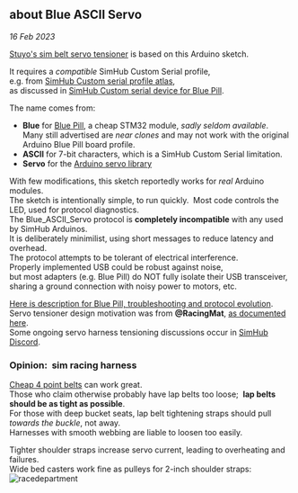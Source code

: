 ## about Blue ASCII Servo
*16 Feb 2023*

[Stuyo's sim belt servo tensioner](https://diy-sim.com/guides/how-tos/servo-belt-tensioner-diy) is based on this Arduino sketch.  

It requires a *compatible* SimHub Custom Serial profile,  
e.g. from [SimHub Custom serial profile atlas](https://blekenbleu.github.io/Arduino/shsds.htm),  
as discussed in [SimHub Custom serial device for Blue Pill](https://blekenbleu.github.io/Arduino/SimHubCustomSerial).  

The name comes from:
- **Blue** for [Blue Pill](https://stm32-base.org/boards/STM32F103C8T6-Blue-Pill.html), a cheap STM32 module, *sadly seldom available*.  
  Many still advertised are *near clones* and may not work with the original Arduino Blue Pill board profile.
- **ASCII** for 7-bit characters, which is a SimHub Custom Serial limitation.  
- **Servo** for the [Arduino servo library](https://docs.arduino.cc/tutorials/generic/basic-servo-control)  

With few modifications, this sketch reportedly works for *real* Arduino modules.  
The sketch is intentionally simple, to run quickly.&nbsp;  Most code controls the LED, used for protocol diagnostics.  
The Blue_ASCII_Servo protocol is **completely incompatible** with any used by SimHub Arduinos.  
It is deliberately minimilist, using short messages to reduce latency and overhead.  
The protocol attempts to be tolerant of electrical interference.  
Properly implemented USB could be robust against noise,  
but most adapters (e.g. Blue Pill) do NOT fully isolate their USB transceiver,   
sharing a ground connection with noisy power to motors, etc.  

[Here is description for Blue Pill, troubleshooting and protocol evolution](https://blekenbleu.github.io/Arduino/).  
Servo tensioner design motivation was from **@RacingMat**, [as documented here](https://www.racedepartment.com/threads/2dof-harness-tensionner-with-fly-ptmover.194331/).  
Some ongoing servo harness tensioning discussions occur in [SimHub Discord](https://discord.com/channels/299259397060689920/843488620546490378).

### Opinion:&nbsp; sim racing harness
[Cheap 4 point belts](https://www.ebay.com/sch/i.html?_nkw=racing%20seat%20belt&_udhi=25) can work great.  
Those who claim otherwise probably have lap belts too loose;&nbsp; **lap belts should be as tight as possible**.  
For those with deep bucket seats, lap belt tightening straps should pull *towards the buckle*, not away.  
Harnesses with smooth webbing are liable to loosen too easily.  

Tighter shoulder straps increase servo current, leading to overheating and failures.  
Wide bed casters work fine as pulleys for 2-inch shoulder straps:  
![racedepartment](https://www.racedepartment.com/attachments/bedcasters-jpg.437943/)  
